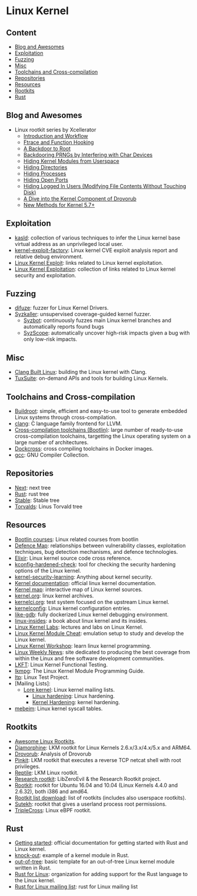 # Linux Kernel

## Content

* [Blog and Awesomes](#blog-and-awesomes)
* [Exploitation](#exploitation)
* [Fuzzing](#fuzzing)
* [Misc](#misc)
* [Toolchains and Cross-compilation](#toolchains-and-cross-compilation)
* [Repositories](#repositories)
* [Resources](#resources)
* [Rootkits](#rootkits)
* [Rust](#rust)

## Blog and Awesomes

* Linux rootkit series by Xcellerator
  * [Introduction and Workflow][51]
  * [Ftrace and Function Hooking][52]
  * [A Backdoor to Root][53]
  * [Backdooring PRNGs by Interfering with Char Devices][54]
  * [Hiding Kernel Modules from Userspace][55]
  * [Hiding Directories][56]
  * [Hiding Processes][57]
  * [Hiding Open Ports][58]
  * [Hiding Logged In Users (Modifying File Contents Without Touching Disk)][59]
  * [A Dive into the Kernel Component of Drovorub][60]
  * [New Methods for Kernel 5.7+][61]

## Exploitation

* [kasld][1]: collection of various techniques to infer the Linux kernel base
  virtual address as an unprivileged local user.
* [kernel-exploit-factory][16]: Linux kernel CVE exploit analysis report and
  relative debug environment.
* [Linux Kernel Exploit][17]: links related to Linux kernel exploitation.
* [Linux Kernel Exploitation][18]: collection of links related to Linux kernel
  security and exploitation.

## Fuzzing

* [difuze][19]: fuzzer for Linux Kernel Drivers.
* [Syzkaller][20]: unsupervised coverage-guided kernel fuzzer.
  * [Syzbot][21]: continuously fuzzes main Linux kernel branches and
    automatically reports found bugs
  * [SyzScope][22]: automatically uncover high-risk impacts given a bug with
    only low-risk impacts.

## Misc

* [Clang Built Linux][23]: building the Linux kernel with Clang.
* [TuxSuite][42]: on-demand APIs and tools for building Linux Kernels.

## Toolchains and Cross-compilation

* [Buildroot][15]: simple, efficient and easy-to-use tool to generate embedded
  Linux systems through cross-compilation.
* [clang][11]: C language family frontend for LLVM.
* [Cross-compilation toolchains (Bootlin)][12]: large number of ready-to-use
  cross-compilation toolchains, targetting the Linux operating system on a large
  number of architectures.
* [Dockcross][14]: cross compiling toolchains in Docker images.
* [gcc][13]: GNU Compiler Collection.

## Repositories

* [Next][48]: next tree
* [Rust][49]: rust tree
* [Stable][47]: Stable tree
* [Torvalds][46]: Linus Torvald tree

## Resources

* [Bootlin courses][66]: Linux related courses from bootlin
* [Defence Map][24]: relationships between vulnerability classes, exploitation
  techniques, bug detection mechanisms, and defence technologies.
* [Elixir][40]: Linux kernel source code cross reference.
* [kconfig-hardened-check][25]: tool for checking the security hardening
  options of the Linux kernel.
* [kernel-security-learning][26]: Anything about kernel security.
* [Kernel documentation][27]: official linux kernel documentation.
* [Kernel map][67]: interactive map of Linux kernel sources.
* [kernel.org][28]: linux kernel archives.
* [kernelci.org][29]: test system focused on the upstream Linux kernel.
* [kernelconfig][30]: Linux kernel configuration entries.
* [like-gdb][31]: fully dockerized Linux kernel debugging environment.
* [linux-insides][32]: a book about linux kernel and its insides.
* [Linux Kernel Labs][63]: lectures and labs on Linux Kernel.
* [Linux Kernel Module Cheat][33]: emulation setup to study and develop the
  Linux kernel.
* [Linux Kernel Workshop][65]: learn linux kernel programming.
* [Linux Weekly News][64]: site dedicated to producing the best coverage from
  within the Linux and free software development communities.
* [LKFT][34]: Linux Kernel Functional Testing.
* [lkmpg][35]: The Linux Kernel Module Programming Guide.
* [ltp][36]: Linux Test Project.
* [Mailing Lists]:
  * [Lore kernel][37]: Linux kernel mailing lists.
    * [Linux hardening][38]: Linux hardening.
    * [Kernel Hardening][39]: kernel hardening.
* [mebeim][62]: Linux kernel syscall tables.

## Rootkits

* [Awesome Linux Rootkits][2].
* [Diamorphine][3]: LKM rootkit for Linux Kernels 2.6.x/3.x/4.x/5.x and
  ARM64.
* [Drovorub][50]: Analysis of Drovorub
* [Pinkit][4]: LKM rootkit that executes a reverse TCP netcat shell with root
  privileges.
* [Reptile][5]: LKM Linux rootkit.
* [Research rootkit][6]: LibZeroEvil & the Research Rootkit project.
* [Rootkit][7]: rootkit for Ubuntu 16.04 and 10.04 (Linux Kernels 4.4.0 and
  2.6.32), both i386 and amd64.
* [Rootkit list download][8]: list of rootkits (includes also userspace
  rootkits).
* [Sutekh][9]: rootkit that gives a userland process root permissions.
* [TripleCross][10]: Linux eBPF rootkit.

## Rust

* [Getting started][45]: official documentation for getting started with Rust
  and Linux kernel.
* [knock-out][44]: example of a kernel module in Rust.
* [out-of-tree][68]: basic template for an out-of-tree Linux kernel module
  written in Rust.
* [Rust for Linux][43]: organization for adding support for the Rust language
  to the Linux kernel.
* [Rust for Linux mailing list][41]: rust for Linux mailing list

[1]: https://github.com/bcoles/kasld
[2]: https://github.com/milabs/awesome-linux-rootkits
[3]: https://github.com/m0nad/Diamorphine
[4]: https://github.com/PinkP4nther/Pinkit
[5]: https://github.com/f0rb1dd3n/Reptile
[6]: https://github.com/NoviceLive/research-rootkit
[7]: https://github.com/nurupo/rootkit
[8]: https://github.com/d30sa1/RootKits-List-Download
[9]: https://github.com/PinkP4nther/Sutekh
[10]: https://github.com/h3xduck/TripleCross
[11]: https://clang.llvm.org/
[12]: https://toolchains.bootlin.com/
[13]: https://gcc.gnu.org/
[14]: https://github.com/dockcross/dockcross
[15]: https://buildroot.org/
[16]: https://github.com/bsauce/kernel-exploit-factory
[17]: https://github.com/SecWiki/linux-kernel-exploits
[18]: https://github.com/xairy/linux-kernel-exploitation
[19]: https://github.com/ucsb-seclab/difuze
[20]: https://github.com/google/syzkaller
[21]: https://syzkaller.appspot.com/upstream
[22]: https://github.com/plummm/SyzScope
[23]: https://clangbuiltlinux.github.io/
[24]: https://github.com/a13xp0p0v/linux-kernel-defence-map
[25]: https://github.com/a13xp0p0v/kconfig-hardened-check
[26]: https://github.com/bsauce/kernel-security-learning
[27]: https://www.kernel.org/doc/html/latest/index.html
[28]: https://kernel.org/
[29]: https://kernelci.org/
[30]: https://www.kernelconfig.io/index.html
[31]: https://github.com/0xricksanchez/like-dbg
[32]: https://0xax.gitbooks.io/linux-insides/content/
[33]: https://github.com/cirosantilli/linux-kernel-module-cheat
[34]: https://lkft.linaro.org/
[35]: https://sysprog21.github.io/lkmpg/
[36]: https://github.com/linux-test-project/ltp
[37]: https://lore.kernel.org/
[38]: https://lore.kernel.org/linux-hardening/
[39]: https://lore.kernel.org/kernel-hardening/
[40]: https://lore.kernel.org/kernel-hardening/
[41]: https://lore.kernel.org/rust-for-linux/
[42]: https://tuxsuite.com/
[43]: https://github.com/Rust-for-Linux
[44]: https://github.com/jbaublitz/knock-out
[45]: https://docs.kernel.org/rust/quick-start.html
[46]: https://git.kernel.org/pub/scm/linux/kernel/git/torvalds/linux.git
[47]: https://git.kernel.org/pub/scm/linux/kernel/git/stable/linux.git/
[48]: https://git.kernel.org/pub/scm/linux/kernel/git/next/linux-next.git/
[49]: https://github.com/Rust-for-Linux/linux
[50]: https://access.redhat.com/articles/5320961
[51]: https://xcellerator.github.io/posts/linux_rootkits_01/
[52]: https://xcellerator.github.io/posts/linux_rootkits_02/
[53]: https://xcellerator.github.io/posts/linux_rootkits_03/
[54]: https://xcellerator.github.io/posts/linux_rootkits_04/
[55]: https://xcellerator.github.io/posts/linux_rootkits_05/
[56]: https://xcellerator.github.io/posts/linux_rootkits_06/
[57]: https://xcellerator.github.io/posts/linux_rootkits_07/
[58]: https://xcellerator.github.io/posts/linux_rootkits_08/
[59]: https://xcellerator.github.io/posts/linux_rootkits_09/
[60]: https://xcellerator.github.io/posts/linux_rootkits_10/
[61]: https://xcellerator.github.io/posts/linux_rootkits_11/
[62]: https://syscalls.mebeim.net/?table=x86/64/x64/v6.2
[63]: https://linux-kernel-labs.github.io/refs/heads/master/
[64]: https://lwn.net
[65]: https://lkw.readthedocs.io/en/latest/index.html
[66]: https://bootlin.com/training/
[67]: https://makelinux.github.io/kernel/map/
[68]: https://github.com/Rust-for-Linux/rust-out-of-tree-module
